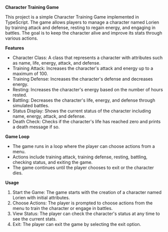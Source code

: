 **Character Training Game**

This project is a simple Character Training Game implemented in TypeScript. The game allows players to manage a character named Lorien by training attack and defense, resting to regain energy, and engaging in battles. The goal is to keep the character alive and improve its stats through various actions.

**Features**

* Character Class: A class that represents a character with attributes such as name, life, energy, attack, and defense.
* Training Attack: Increases the character's attack and energy up to a maximum of 100.
* Training Defense: Increases the character's defense and decreases energy.
* Resting: Increases the character's energy based on the number of hours rested.
* Battling: Decreases the character's life, energy, and defense through simulated battles.
* Status Display: Shows the current status of the character including name, energy, attack, and defense.
* Death Check: Checks if the character's life has reached zero and prints a death message if so.
  
**Game Loop**

* The game runs in a loop where the player can choose actions from a menu.
* Actions include training attack, training defense, resting, battling, checking status, and exiting the game.
* The game continues until the player chooses to exit or the character dies.

**Usage**

1. Start the Game: The game starts with the creation of a character named Lorien with initial attributes.
2. Choose Actions: The player is prompted to choose actions from the menu to train the character or engage in battles.
3. View Status: The player can check the character's status at any time to see the current stats.
4. Exit: The player can exit the game by selecting the exit option.
